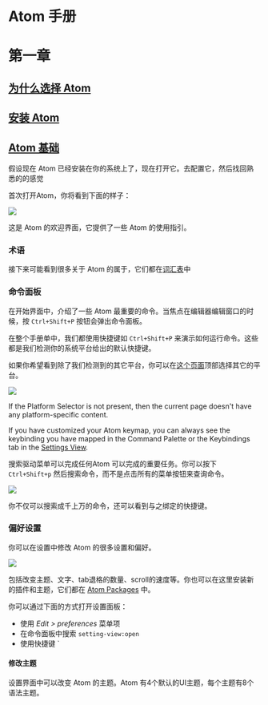 # Atom 手册

# 第一章

## [为什么选择 Atom](http://flight-manual.atom.io/getting-started/sections/why-atom/)

## [安装 Atom](http://flight-manual.atom.io/getting-started/sections/installing-atom/)

## [Atom 基础](http://flight-manual.atom.io/getting-started/sections/atom-basics/)

假设现在 Atom 已经安装在你的系统上了，现在打开它。去配置它，然后找回熟悉的的感觉

首次打开Atom，你将看到下面的样子：

![](http://flight-manual.atom.io/getting-started/images/first-launch.png)

这是 Atom 的欢迎界面，它提供了一些 Atom 的使用指引。

### 术语

接下来可能看到很多关于 Atom 的属于，它们都在[词汇表](http://flight-manual.atom.io/resources/sections/glossary/)中

### 命令面板

在开始界面中，介绍了一些 Atom 最重要的命令。当焦点在编辑器编辑窗口的时候，按 `Ctrl+Shift+P` 按钮会弹出命令面板。

在整个手册单中，我们都使用快捷键如 `Ctrl+Shift+P` 来演示如何运行命令。这些都是我们检测你的系统平台给出的默认快捷键。

如果你希望看到除了我们检测到的其它平台，你可以在[这个页面](http://flight-manual.atom.io/getting-started/sections/atom-basics/)顶部选择其它的平台。

![](http://flight-manual.atom.io/getting-started/images/platform-selector.png)

If the Platform Selector is not present, then the current page doesn't have any platform-specific content.

If you have customized your Atom keymap, you can always see the keybinding you have mapped in the Command Palette or the Keybindings tab in the [Settings View](http://flight-manual.atom.io/getting-started/sections/atom-basics/#settings-and-preferences).

搜索驱动菜单可以完成任何Atom 可以完成的重要任务。你可以按下 `Ctrl+Shift+p` 然后搜索命令，而不是点击所有的菜单按钮来查询命令。

![](http://flight-manual.atom.io/getting-started/images/command-palette.png)

你不仅可以搜索成千上万的命令，还可以看到与之绑定的快捷键。

### 偏好设置

你可以在设置中修改 Atom 的很多设置和偏好。

![](http://flight-manual.atom.io/getting-started/images/settings.png)

包括改变主题、文字、tab退格的数量、scroll的速度等。你也可以在这里安装新的插件和主题，它们都在 [Atom Packages](http://flight-manual.atom.io/using-atom/sections/atom-packages) 中。

你可以通过下面的方式打开设置面板：
- 使用 *Edit > preferences* 菜单项
- 在命令面板中搜索 `setting-view:open`
- 使用快捷键 `

#### 修改主题

设置界面中可以改变 Atom 的主题。Atom 有4个默认的UI主题，每个主题有8个语法主题。
